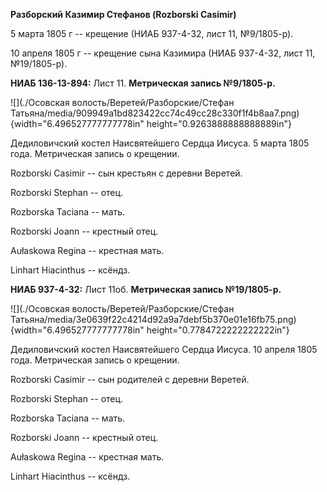 **Разборский Казимир Стефанов (Rozborski Casimir)**

5 марта 1805 г -- крещение (НИАБ 937-4-32, лист 11, №9/1805-р).

10 апреля 1805 г -- крещение сына Казимира (НИАБ 937-4-32, лист 11,
№19/1805-р).

**НИАБ 136-13-894:** Лист 11. **Метрическая запись №9/1805-р.**

![](./Осовская волость/Веретей/Разборские/Стефан Татьяна/media/909949a1bd823422cc74c49cc28c330f1f4b8aa7.png){width="6.496527777777778in"
height="0.9263888888888889in"}

Дедиловичский костел Наисвятейшего Сердца Иисуса. 5 марта 1805 года.
Метрическая запись о крещении.

Rozborski Casimir -- сын крестьян с деревни Веретей.

Rozborski Stephan -- отец.

Rozborska Taciana -- мать.

Rozborski Joann -- крестный отец.

Aułaskowa Regina -- крестная мать.

Linhart Hiacinthus -- ксёндз.

**НИАБ 937-4-32:** Лист 11об. **Метрическая запись №19/1805-р.**

![](./Осовская волость/Веретей/Разборские/Стефан Татьяна/media/3e0639f22c4214d92a9a7debf5b370e01e16fb75.png){width="6.496527777777778in"
height="0.7784722222222222in"}

Дедиловичский костел Наисвятейшего Сердца Иисуса. 10 апреля 1805 года.
Метрическая запись о крещении.

Rozborski Casimir -- сын родителей с деревни Веретей.

Rozborski Stephan -- отец.

Rozborska Taciana -- мать.

Rozborski Joann -- крестный отец.

Aułaskowa Regina -- крестная мать.

Linhart Hiacinthus -- ксёндз.
